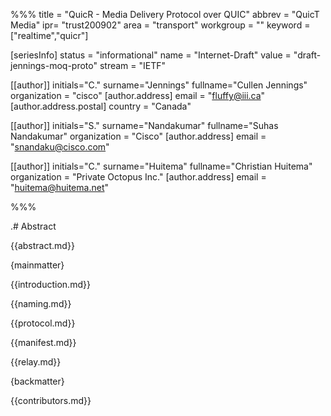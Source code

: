 %%%
title = "QuicR - Media Delivery Protocol over QUIC"
abbrev = "QuicT Media"
ipr= "trust200902"
area = "transport"
workgroup = ""
keyword = ["realtime","quicr"]

[seriesInfo]
status = "informational"
name = "Internet-Draft"
value = "draft-jennings-moq-proto"
stream = "IETF"

[[author]]
initials="C."
surname="Jennings"
fullname="Cullen Jennings"
organization = "cisco"
  [author.address]
  email = "fluffy@iii.ca"
  [author.address.postal]
  country = "Canada"
  
[[author]]
initials="S."
surname="Nandakumar"
fullname="Suhas Nandakumar"
organization = "Cisco"
  [author.address]
  email = "snandaku@cisco.com"


[[author]]
initials="C."
surname="Huitema"
fullname="Christian Huitema"
organization = "Private Octopus Inc."
  [author.address]
  email = "huitema@huitema.net"


%%%

.# Abstract

{{abstract.md}}

{mainmatter}

{{introduction.md}}

{{naming.md}}

{{protocol.md}}

{{manifest.md}}

{{relay.md}}

{backmatter}

{{contributors.md}}

